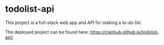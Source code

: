 # todolist-api

This project is a full-stack web app and API for making a to-do list.

The deployed project can be found here: <https://cianhub.github.io/todolist-api/>
